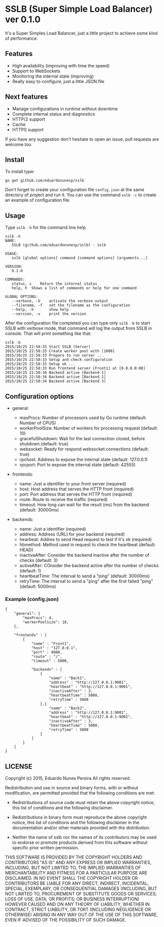 # SSLB (Super Simple Load Balancer) ver 0.1.0

It's a Super Simples Load Balancer, just a little project to achieve some kind of performance.

## Features
 * High availability (improving with time the speed)
 * Support to WebSockets
 * Monitoring the internal state (improving)
 * Really easy to configure, just a little JSON file

## Next features
 * Manage configurations in runtime without downtime
 * Complete internal status and diagnostics
 * HTTP/2 support
 * Cache 
 * HTTPS support
 
 If you have any suggestion don't hesitate to open an issue, pull requests are welcome too.

## Install

To install type:

```
go get github.com/eduardonunesp/sslb
```

Don't forget to create your configuration file `config.json` at the same directory of project and run it. You can use the command `sslb -c` to create an example of configuration file.


## Usage
Type `sslb -h` for the command line help

```
sslb -h                                                                                                                                                              
NAME:
   SSLB (github.com/eduardonunesp/sslb) - sslb

USAGE:
   sslb [global options] command [command options] [arguments...]

VERSION:
   0.1.0

COMMANDS:
   status, s	Return the internal status
   help, h	Shows a list of commands or help for one command

GLOBAL OPTIONS:
   --verbose, -b	activate the verbose output
   --filename, -f 	set the filename as the configuration
   --help, -h		show help
   --version, -v	print the version
```

After the configuration file completed you can type only `sslb -b` to start SSLB with verbose mode, that command will log the output from SSLB in console. That will print something like that:

```
sslb -b                                                                                                                                                               
2015/10/25 22:58:33 Start SSLB (Server)
2015/10/25 22:58:33 Create worker pool with [1000]
2015/10/25 22:58:33 Prepare to run server ...
2015/10/25 22:58:33 Setup and check configuration
2015/10/25 22:58:33 Setup ok ...
2015/10/25 22:58:33 Run frontend server [Front1] at [0.0.0.0:80]
2015/10/25 22:58:34 Backend active [Backend 1]
2015/10/25 22:58:34 Backend active [Backend 2]
2015/10/25 22:58:34 Backend active [Backend 3]
```

## Configuration options

* general:
	* maxProcs: Number of processors used by Go runtime (default: Number of CPUS)
	* workerPoolSize: Number of workers for processing request (default: 10)
	* gracefulShutdown: Wait for the last connection closed, before shutdown (default: true)
	* websocket: Ready for respond websocket connections (default: true)
	* rpchost: Address to expose the internal state (default: 127.0.0.1)
	* rpcport: Port to expose the internal state (default: 42555)
	
* frontends:
	* name: Just a identifier to your front server (required)
	* host: Host address that serves the HTTP front (required)
	* port: Port address that serves the HTTP front (required)
	* route: Route to receive the traffic (required)
	* timeout: How long can wait for the result (ms) from the backend (default: 30000ms)

* backends:
	* name: Just a identifier (required)
	* address: Address (URL) for your backend (required)
	* hearbeat: Addres to send Head request to test if it's ok (required)
	* hbmethod: Method used in request to check the heartbeat (default: HEAD)
	* inactiveAfter: Consider the backend inactive after the number of checks (default: 3)
	* activeAfter: COnsider the backend active after the number of checks (default: 1)
	* heartbeatTime: The interval to send a "ping" (default: 30000ms)
	* retryTime: The interval to send a "ping" after the first failed "ping" (default: 5000ms)
	
### Example (config.json)

```
{
    "general": {
        "maxProcs": 4,
        "workerPoolSize": 10,
    },
    
    "frontends" : [
        {
            "name" : "Front1",
            "host" : "127.0.0.1",
            "port" : 9000,
            "route" : "/",
            "timeout" : 5000,
            
            "backends" : [
                {
                    "name" : "Back1",
                    "address" : "http://127.0.0.1:9001",
                    "heartbeat" : "http://127.0.0.1:9001",
                    "inactiveAfter" : 3,
                    "heartbeatTime" : 5000,
                    "retryTime" : 5000
                },{
                    "name" : "Back2",
                    "address" : "http://127.0.0.1:9002",
                    "heartbeat" : "http://127.0.0.1:9002",
                    "inactiveAfter" : 3,
                    "heartbeatTime" : 5000,
                    "retryTime" : 5000
                }
            ]
        }
    ]
}
```


## LICENSE
Copyright (c) 2015, Eduardo Nunes Pereira
All rights reserved.

Redistribution and use in source and binary forms, with or without
modification, are permitted provided that the following conditions are met:

* Redistributions of source code must retain the above copyright notice, this
  list of conditions and the following disclaimer.

* Redistributions in binary form must reproduce the above copyright notice,
  this list of conditions and the following disclaimer in the documentation
  and/or other materials provided with the distribution.

* Neither the name of sslb nor the names of its
  contributors may be used to endorse or promote products derived from
  this software without specific prior written permission.

THIS SOFTWARE IS PROVIDED BY THE COPYRIGHT HOLDERS AND CONTRIBUTORS "AS IS"
AND ANY EXPRESS OR IMPLIED WARRANTIES, INCLUDING, BUT NOT LIMITED TO, THE
IMPLIED WARRANTIES OF MERCHANTABILITY AND FITNESS FOR A PARTICULAR PURPOSE ARE
DISCLAIMED. IN NO EVENT SHALL THE COPYRIGHT HOLDER OR CONTRIBUTORS BE LIABLE
FOR ANY DIRECT, INDIRECT, INCIDENTAL, SPECIAL, EXEMPLARY, OR CONSEQUENTIAL
DAMAGES (INCLUDING, BUT NOT LIMITED TO, PROCUREMENT OF SUBSTITUTE GOODS OR
SERVICES; LOSS OF USE, DATA, OR PROFITS; OR BUSINESS INTERRUPTION) HOWEVER
CAUSED AND ON ANY THEORY OF LIABILITY, WHETHER IN CONTRACT, STRICT LIABILITY,
OR TORT (INCLUDING NEGLIGENCE OR OTHERWISE) ARISING IN ANY WAY OUT OF THE USE
OF THIS SOFTWARE, EVEN IF ADVISED OF THE POSSIBILITY OF SUCH DAMAGE.
